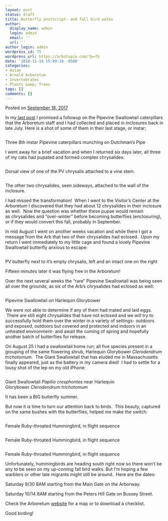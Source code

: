 ```yaml
---
layout: post
status: draft
title: Butterfly postscript- and fall bird walks
author:
  display_name: admin
  login: admin
  email: ''
  url: ''
author_login: admin
wordpress_id: 75
wordpress_url: https://arbotopia.com/?p=75
date: '2018-11-14 15:49:18 -0500'
categories:
- Avian
- Arnold Arboretum
- Invertebrates
- Plants &amp; Trees
tags: []
comments: []
---
```

<p><!-- wp:paragraph --></p>
<p>Posted on&nbsp;<a href="https://web.archive.org/web/20171004090603/http://www.arbotopia.com/butterfly-postscript-and-fall-bird-walks/">September 18, 2017</a></p>
<p><!-- /wp:paragraph --></p>
<p><!-- wp:paragraph --></p>
<p>In my<a href="https://web.archive.org/web/20171004090603/http://www.arbotopia.com/how-rare-is-rare-a-butterfly-tale/">&nbsp;last post</a>&nbsp;I promised a followup on the Pipevine Swallowtail caterpillars that the Arboretum staff and I had collected and placed in inclosures back in late July. Here is a shot of some of them&nbsp;in their last stage, or instar;</p>
<p><!-- /wp:paragraph --></p>
<p><!-- wp:image {"id":1497} --></p>
<figure class="wp-block-image"><img src="https://web.archive.org/web/20171004090603im_/http://www.arbotopia.com/wp-content/uploads/2017/09/P1170445.jpg" alt="" class="wp-image-1497"/></figure>
<p><!-- /wp:image --></p>
<p><!-- wp:paragraph --></p>
<p>Three 8th instar Pipevine caterpillars munching on Dutchman&rsquo;s Pipe</p>
<p><!-- /wp:paragraph --></p>
<p><!-- wp:paragraph --></p>
<p>I went away for a brief vacation and when I returned six&nbsp;days later, all three of my cats had pupated and formed complex&nbsp;chrysalides:</p>
<p><!-- /wp:paragraph --></p>
<p><!-- wp:image {"id":1498} --></p>
<figure class="wp-block-image"><img src="https://web.archive.org/web/20171004090603im_/http://www.arbotopia.com/wp-content/uploads/2017/09/P1170608.jpg" alt="" class="wp-image-1498"/></figure>
<p><!-- /wp:image --></p>
<p><!-- wp:paragraph --></p>
<p>Dorsal view of one of the PV chrysalis attached to a vine stem.</p>
<p><!-- /wp:paragraph --></p>
<p><!-- wp:image {"id":1499} --></p>
<figure class="wp-block-image"><img src="https://web.archive.org/web/20171004090603im_/http://www.arbotopia.com/wp-content/uploads/2017/09/P1170614.jpg" alt="" class="wp-image-1499"/></figure>
<p><!-- /wp:image --></p>
<p><!-- wp:paragraph --></p>
<p>The other two chrysalides, seen sideways, attached to the wall of the inclosure.</p>
<p><!-- /wp:paragraph --></p>
<p><!-- wp:paragraph --></p>
<p>I had missed the transformation! &nbsp;When I went to the Visitor&rsquo;s Center at the Arboretum I discovered that they had about 12&nbsp;chrysalides in their inclosure as well. &nbsp;Now the question was whether these pupae would remain as&nbsp;chrysalides and &ldquo;over-winter&rdquo; before becoming butterflies (enclosuring), or if they would convert this fall, probably in September.</p>
<p><!-- /wp:paragraph --></p>
<p><!-- wp:paragraph --></p>
<p>In mid August I went on another weeks vacation and while there I got a message from the Arb that two of their&nbsp;chrysalides had eclosed.&nbsp; Upon my return I went immediately to my little cage and found a lovely Pipevine Swallowtail butterfly anxious to&nbsp;escape:</p>
<p><!-- /wp:paragraph --></p>
<p><!-- wp:image {"id":1500} --></p>
<figure class="wp-block-image"><img src="https://web.archive.org/web/20171004090603im_/http://www.arbotopia.com/wp-content/uploads/2017/09/Pipevine-Swallowtail.jpg" alt="" class="wp-image-1500"/></figure>
<p><!-- /wp:image --></p>
<p><!-- wp:paragraph --></p>
<p>PV butterfly next to it&rsquo;s empty chrysalis, left and an intact one on the right</p>
<p><!-- /wp:paragraph --></p>
<p><!-- wp:paragraph --></p>
<p>Fifteen minutes later it was flying free in the Arboretum!</p>
<p><!-- /wp:paragraph --></p>
<p><!-- wp:paragraph --></p>
<p>Over the next several weeks the &ldquo;rare&rdquo; Pipevine Swallowtail was being seen all over the grounds, as six of the Arb&rsquo;s&nbsp;chrysalides had eclosed as well:</p>
<p><!-- /wp:paragraph --></p>
<p><!-- wp:image {"id":1501} --></p>
<figure class="wp-block-image"><img src="https://web.archive.org/web/20171004090603im_/http://www.arbotopia.com/wp-content/uploads/2017/09/P1180389.jpg" alt="" class="wp-image-1501"/></figure>
<p><!-- /wp:image --></p>
<p><!-- wp:paragraph --></p>
<p>Pipevine Swallowtail on Harlequin Glorybower</p>
<p><!-- /wp:paragraph --></p>
<p><!-- wp:paragraph --></p>
<p>We were not able to determine if any of them had mated and laid eggs. &nbsp;There are still eight&nbsp;chrysalides that have not eclosed and we will try to successfully hold them over the winter in a variety of settings- outdoors and exposed, outdoors but covered and protected and indoors in an unheated environment- and await the coming of spring and hopefully another batch of butterflies&nbsp;for release.</p>
<p><!-- /wp:paragraph --></p>
<p><!-- wp:paragraph --></p>
<p>On August 25 I had a swallowtail&nbsp;home run; all five species present in a grouping of the same flowering shrub,&nbsp;Harlequin Glorybower&nbsp;<em>Clerodendrum trichotomum. &nbsp;</em>The Giant Swallowtail that has eluded me in Massachusetts finally appeared, just as&nbsp;the battery in my camera died! &nbsp;I had to settle for a lousy shot of the lep on my old iPhone:</p>
<p><!-- /wp:paragraph --></p>
<p><!-- wp:image {"id":1502} --></p>
<figure class="wp-block-image"><img src="https://web.archive.org/web/20171004090603im_/http://www.arbotopia.com/wp-content/uploads/2017/09/IMG_4019.jpg" alt="" class="wp-image-1502"/></figure>
<p><!-- /wp:image --></p>
<p><!-- wp:paragraph --></p>
<p>Giant Swallowtail&nbsp;<em>Papilio cresphontes</em>&nbsp;near Harlequin Glorybower&nbsp;<em>Clerodendrum trichotomum</em></p>
<p><!-- /wp:paragraph --></p>
<p><!-- wp:paragraph --></p>
<p>It has been a BIG butterfly summer.</p>
<p><!-- /wp:paragraph --></p>
<p><!-- wp:paragraph --></p>
<p>But now it is time to turn our attention back to birds. &nbsp;This beauty, captured on the same bushes with&nbsp;the butterflies, helped me make the switch:</p>
<p><!-- /wp:paragraph --></p>
<p><!-- wp:image {"id":1503} --></p>
<figure class="wp-block-image"><img src="https://web.archive.org/web/20171004090603im_/http://www.arbotopia.com/wp-content/uploads/2017/09/P1000159.jpg" alt="" class="wp-image-1503"/></figure>
<p><!-- /wp:image --></p>
<p><!-- wp:paragraph --></p>
<p>Female Ruby-throated Hummingbird, in flight sequence</p>
<p><!-- /wp:paragraph --></p>
<p><!-- wp:image {"id":1504} --></p>
<figure class="wp-block-image"><img src="https://web.archive.org/web/20171004090603im_/http://www.arbotopia.com/wp-content/uploads/2017/09/P1000160.jpg" alt="" class="wp-image-1504"/></figure>
<p><!-- /wp:image --></p>
<p><!-- wp:paragraph --></p>
<p>Female Ruby-throated Hummingbird, in flight sequence</p>
<p><!-- /wp:paragraph --></p>
<p><!-- wp:image {"id":1505} --></p>
<figure class="wp-block-image"><img src="https://web.archive.org/web/20171004090603im_/http://www.arbotopia.com/wp-content/uploads/2017/09/P1000161.jpg" alt="" class="wp-image-1505"/></figure>
<p><!-- /wp:image --></p>
<p><!-- wp:paragraph --></p>
<p>Female Ruby-throated Hummingbird, in flight sequence</p>
<p><!-- /wp:paragraph --></p>
<p><!-- wp:paragraph --></p>
<p>Unfortunately,&nbsp;hummingbirds&nbsp;are heading south right now so there won&rsquo;t be any to be seen on my up-coming fall bird walks. But I&rsquo;m hoping a few warblers or&nbsp;other late migrants might still be around. &nbsp;Here are the dates:</p>
<p><!-- /wp:paragraph --></p>
<p><!-- wp:paragraph --></p>
<p>Saturday 9/30 8AM starting from&nbsp;the Main Gate on the Arborway.</p>
<p><!-- /wp:paragraph --></p>
<p><!-- wp:paragraph --></p>
<p>Saturday 10/14 8AM starting from&nbsp;the Peters Hill Gate on Bussey Street.</p>
<p><!-- /wp:paragraph --></p>
<p><!-- wp:paragraph --></p>
<p>Check the Arboretum&nbsp;<a href="https://web.archive.org/web/20171004090603/https://www.arboretum.harvard.edu/">website</a>&nbsp;for a map&nbsp;or to download a checklist.</p>
<p><!-- /wp:paragraph --></p>
<p><!-- wp:paragraph --></p>
<p>Good birding!<br></p>
<p><!-- /wp:paragraph --></p>
